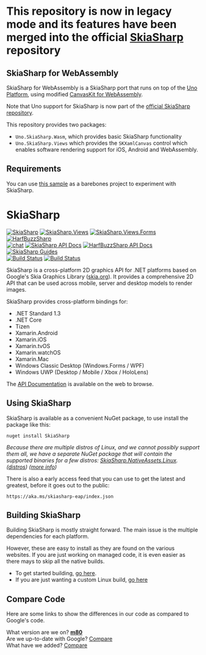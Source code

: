 # This repository is now in legacy mode and its features have been merged into the official [SkiaSharp](https://github.com/mono/SkiaSharp) repository


## SkiaSharp for WebAssembly

SkiaSharp for WebAssembly is a SkiaSharp port that runs on top of the [Uno Platform](https://github.com/nventive/uno), using 
modified [CanvasKit for WebAssembly](https://github.com/unoplatform/skia).

Note that Uno support for SkiaSharp is now part of the [official SkiaSharp repository](https://github.com/mono/SkiaSharp).

This repository provides two packages:
- `Uno.SkiaSharp.Wasm`, which provides basic SkiaSharp functionality
- `Uno.SkiaSharp.Views` which provides the `SKXamlCanvas` control which enables software rendering support for iOS, Android and WebAssembly.

## Requirements
You can use [this sample](https://github.com/unoplatform/Uno.Samples/tree/master/UI/SkiaSharpTest) as a barebones project to experiment with SkiaSharp.

# SkiaSharp

[![SkiaSharp](https://img.shields.io/nuget/vpre/SkiaSharp.svg?maxAge=2592000&label=SkiaSharp%20nuget)](https://www.nuget.org/packages/SkiaSharp)  [![SkiaSharp.Views](https://img.shields.io/nuget/vpre/SkiaSharp.Views.svg?maxAge=2592000&label=SkiaSharp.Views%20nuget)](https://www.nuget.org/packages/SkiaSharp.Views)  [![SkiaSharp.Views.Forms](https://img.shields.io/nuget/vpre/SkiaSharp.Views.Forms.svg?maxAge=2592000&label=SkiaSharp.Views.Forms%20nuget)](https://www.nuget.org/packages/SkiaSharp.Views.Forms)  [![HarfBuzzSharp](https://img.shields.io/nuget/vpre/HarfBuzzSharp.svg?maxAge=2592000&label=HarfBuzzSharp%20nuget)](https://www.nuget.org/packages/HarfBuzzSharp)  
[![chat](https://img.shields.io/badge/chat-xamarin%2FXamarinComponents-E60256.svg)](https://gitter.im/xamarin/XamarinComponents)  [![SkiaSharp API Docs](https://img.shields.io/badge/docs-skiasharp-1faece.svg)](https://docs.microsoft.com/dotnet/api/SkiaSharp)  [![HarfBuzzSharp API Docs](https://img.shields.io/badge/docs-harfbuzzsharp-1faece.svg)](https://docs.microsoft.com/dotnet/api/SkiaSharp)  [![SkiaSharp Guides](https://img.shields.io/badge/docs-guides-1faece.svg)](https://docs.microsoft.com/xamarin/graphics-games/skiasharp/)  
[![Build Status](https://dev.azure.com/devdiv/DevDiv/_apis/build/status/Xamarin/Components/SkiaSharp?branchName=master)](https://dev.azure.com/devdiv/DevDiv/_build/latest?definitionId=10789&branchName=master)  [![Build Status](https://dev.azure.com/xamarin/public/_apis/build/status/mono/SkiaSharp/SkiaSharp%20(Public)?branchName=master)](https://dev.azure.com/xamarin/public/_build/latest?definitionId=4&branchName=master)

SkiaSharp is a cross-platform 2D graphics API for .NET platforms based on Google's
Skia Graphics Library ([skia.org](https://skia.org/)). It provides a comprehensive 2D API that can
be used across mobile, server and desktop models to render images.

SkiaSharp provides cross-platform bindings for:

 - .NET Standard 1.3
 - .NET Core
 - Tizen
 - Xamarin.Android
 - Xamarin.iOS
 - Xamarin.tvOS
 - Xamarin.watchOS
 - Xamarin.Mac
 - Windows Classic Desktop (Windows.Forms / WPF)
 - Windows UWP (Desktop / Mobile / Xbox / HoloLens)

The [API Documentation](https://docs.microsoft.com/en-us/dotnet/api/SkiaSharp/) is
available on the web to browse.

## Using SkiaSharp

SkiaSharp is available as a convenient NuGet package, to use install the package like this:

```
nuget install SkiaSharp
```

_Because there are multiple distros of Linux, and we cannot possibly support them all, we have a separate NuGet package that will contain the supported binaries for a few distros: [SkiaSharp.NativeAssets.Linux](https://www.nuget.org/packages/SkiaSharp.NativeAssets.Linux). ([distros](https://github.com/mono/SkiaSharp/issues/453)) ([more info](https://github.com/mono/SkiaSharp/issues/312))_

There is also a early access feed that you can use to get the latest and greatest, before it goes out to the public:

```
https://aka.ms/skiasharp-eap/index.json
```

## Building SkiaSharp

Building SkiaSharp is mostly straight forward. The main issue is the multiple dependencies for each platform.

However, these are easy to install as they are found on the various websites. If you are just working on managed code, it is even easier as there mays to skip all the native builds.

 - To get started building, [go here](https://github.com/mono/SkiaSharp/wiki/Building-SkiaSharp).
 - If you are just wanting a custom Linux build, [go here](https://github.com/mono/SkiaSharp/wiki/Building-on-Linux)

## Compare Code

Here are some links to show the differences in our code as compared to Google's code.

What version are we on? [**m80**](https://github.com/google/skia/tree/chrome/m80)  
Are we up-to-date with Google? [Compare](https://github.com/mono/skia/compare/xamarin-mobile-bindings...google:chrome/m80)  
What have we added? [Compare](https://github.com/google/skia/compare/chrome/m80...mono:xamarin-mobile-bindings)  
